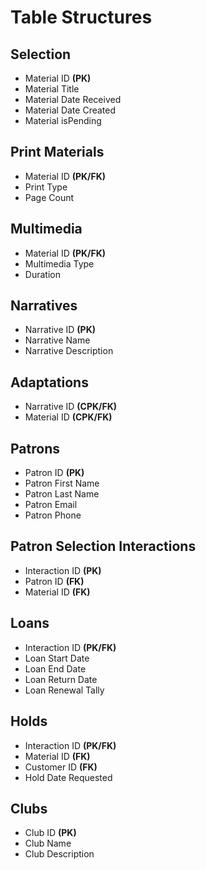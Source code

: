 # Table Structures

## Selection
- Material ID **(PK)**
- Material Title 
- Material Date Received
- Material Date Created
- Material isPending

## Print Materials
- Material ID **(PK/FK)**
- Print Type
- Page Count

## Multimedia
- Material ID **(PK/FK)**
- Multimedia Type
- Duration

## Narratives
- Narrative ID **(PK)**
- Narrative Name 
- Narrative Description

## Adaptations
- Narrative ID **(CPK/FK)**
- Material ID **(CPK/FK)**

## Patrons
- Patron ID **(PK)**
- Patron First Name
- Patron Last Name
- Patron Email
- Patron Phone 

## Patron Selection Interactions
- Interaction ID **(PK)**
- Patron ID **(FK)**
- Material ID **(FK)**

## Loans
- Interaction ID **(PK/FK)**
- Loan Start Date
- Loan End Date
- Loan Return Date
- Loan Renewal Tally 

## Holds
- Interaction ID **(PK/FK)**
- Material ID **(FK)**
- Customer ID **(FK)**
- Hold Date Requested

## Clubs
- Club ID **(PK)**
- Club Name
- Club Description